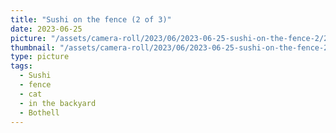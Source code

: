 ```yaml
---
title: "Sushi on the fence (2 of 3)"
date: 2023-06-25
picture: "/assets/camera-roll/2023/06/2023-06-25-sushi-on-the-fence-2/20230625_223110352_iOS.jpg"
thumbnail: "/assets/camera-roll/2023/06/2023-06-25-sushi-on-the-fence-2/20230625_223110352_iOS-thumbnail.jpg"
type: picture
tags:
  - Sushi
  - fence
  - cat
  - in the backyard
  - Bothell
---
```

